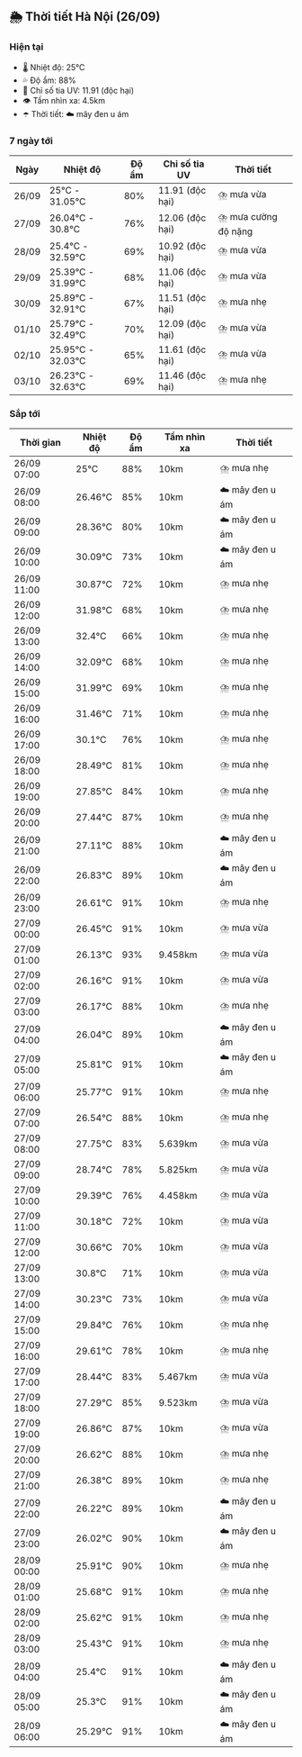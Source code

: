 ## 🌦️ Thời tiết Hà Nội (26/09)

### Hiện tại

- 🌡️ Nhiệt độ: 25℃
- 💦 Độ ẩm: 88%
- 🌟 Chỉ số tia UV: 11.91 (độc hại)
- 👁️ Tầm nhìn xa: 4.5km
- ☂️ Thời tiết: ☁️ mây đen u ám

### 7 ngày tới

| Ngày | Nhiệt độ | Độ ẩm | Chỉ số tia UV | Thời tiết |
| --- | --- | --- | --- | --- |
| 26/09 | 25℃ - 31.05℃ | 80% | 11.91 (độc hại) | ⛈️ mưa vừa |
| 27/09 | 26.04℃ - 30.8℃ | 76% | 12.06 (độc hại) | ⛈️ mưa cường độ nặng |
| 28/09 | 25.4℃ - 32.59℃ | 69% | 10.92 (độc hại) | ⛈️ mưa vừa |
| 29/09 | 25.39℃ - 31.99℃ | 68% | 11.06 (độc hại) | ⛈️ mưa vừa |
| 30/09 | 25.89℃ - 32.91℃ | 67% | 11.51 (độc hại) | ⛈️ mưa nhẹ |
| 01/10 | 25.79℃ - 32.49℃ | 70% | 12.09 (độc hại) | ⛈️ mưa vừa |
| 02/10 | 25.95℃ - 32.03℃ | 65% | 11.61 (độc hại) | ⛈️ mưa vừa |
| 03/10 | 26.23℃ - 32.63℃ | 69% | 11.46 (độc hại) | ⛈️ mưa nhẹ |

### Sắp tới

| Thời gian | Nhiệt độ | Độ ẩm | Tầm nhìn xa | Thời tiết |
| --- | --- | --- | --- | --- |
| 26/09 07:00 | 25℃ | 88% | 10km | ⛈️ mưa nhẹ |
| 26/09 08:00 | 26.46℃ | 85% | 10km | ☁️ mây đen u ám |
| 26/09 09:00 | 28.36℃ | 80% | 10km | ☁️ mây đen u ám |
| 26/09 10:00 | 30.09℃ | 73% | 10km | ☁️ mây đen u ám |
| 26/09 11:00 | 30.87℃ | 72% | 10km | ⛈️ mưa nhẹ |
| 26/09 12:00 | 31.98℃ | 68% | 10km | ⛈️ mưa nhẹ |
| 26/09 13:00 | 32.4℃ | 66% | 10km | ⛈️ mưa nhẹ |
| 26/09 14:00 | 32.09℃ | 68% | 10km | ⛈️ mưa nhẹ |
| 26/09 15:00 | 31.99℃ | 69% | 10km | ⛈️ mưa nhẹ |
| 26/09 16:00 | 31.46℃ | 71% | 10km | ⛈️ mưa nhẹ |
| 26/09 17:00 | 30.1℃ | 76% | 10km | ⛈️ mưa nhẹ |
| 26/09 18:00 | 28.49℃ | 81% | 10km | ⛈️ mưa nhẹ |
| 26/09 19:00 | 27.85℃ | 84% | 10km | ⛈️ mưa nhẹ |
| 26/09 20:00 | 27.44℃ | 87% | 10km | ⛈️ mưa nhẹ |
| 26/09 21:00 | 27.11℃ | 88% | 10km | ☁️ mây đen u ám |
| 26/09 22:00 | 26.83℃ | 89% | 10km | ☁️ mây đen u ám |
| 26/09 23:00 | 26.61℃ | 91% | 10km | ⛈️ mưa nhẹ |
| 27/09 00:00 | 26.45℃ | 91% | 10km | ⛈️ mưa vừa |
| 27/09 01:00 | 26.13℃ | 93% | 9.458km | ⛈️ mưa vừa |
| 27/09 02:00 | 26.16℃ | 91% | 10km | ⛈️ mưa vừa |
| 27/09 03:00 | 26.17℃ | 88% | 10km | ⛈️ mưa nhẹ |
| 27/09 04:00 | 26.04℃ | 89% | 10km | ☁️ mây đen u ám |
| 27/09 05:00 | 25.81℃ | 91% | 10km | ☁️ mây đen u ám |
| 27/09 06:00 | 25.77℃ | 91% | 10km | ⛈️ mưa nhẹ |
| 27/09 07:00 | 26.54℃ | 88% | 10km | ⛈️ mưa nhẹ |
| 27/09 08:00 | 27.75℃ | 83% | 5.639km | ⛈️ mưa vừa |
| 27/09 09:00 | 28.74℃ | 78% | 5.825km | ⛈️ mưa vừa |
| 27/09 10:00 | 29.39℃ | 76% | 4.458km | ⛈️ mưa vừa |
| 27/09 11:00 | 30.18℃ | 72% | 10km | ⛈️ mưa vừa |
| 27/09 12:00 | 30.66℃ | 70% | 10km | ⛈️ mưa vừa |
| 27/09 13:00 | 30.8℃ | 71% | 10km | ⛈️ mưa vừa |
| 27/09 14:00 | 30.23℃ | 73% | 10km | ⛈️ mưa vừa |
| 27/09 15:00 | 29.84℃ | 76% | 10km | ⛈️ mưa nhẹ |
| 27/09 16:00 | 29.61℃ | 78% | 10km | ⛈️ mưa nhẹ |
| 27/09 17:00 | 28.44℃ | 83% | 5.467km | ⛈️ mưa vừa |
| 27/09 18:00 | 27.29℃ | 85% | 9.523km | ⛈️ mưa vừa |
| 27/09 19:00 | 26.86℃ | 87% | 10km | ⛈️ mưa vừa |
| 27/09 20:00 | 26.62℃ | 88% | 10km | ⛈️ mưa nhẹ |
| 27/09 21:00 | 26.38℃ | 89% | 10km | ⛈️ mưa nhẹ |
| 27/09 22:00 | 26.22℃ | 89% | 10km | ☁️ mây đen u ám |
| 27/09 23:00 | 26.02℃ | 90% | 10km | ☁️ mây đen u ám |
| 28/09 00:00 | 25.91℃ | 90% | 10km | ⛈️ mưa nhẹ |
| 28/09 01:00 | 25.68℃ | 91% | 10km | ⛈️ mưa nhẹ |
| 28/09 02:00 | 25.62℃ | 91% | 10km | ⛈️ mưa nhẹ |
| 28/09 03:00 | 25.43℃ | 91% | 10km | ⛈️ mưa nhẹ |
| 28/09 04:00 | 25.4℃ | 91% | 10km | ☁️ mây đen u ám |
| 28/09 05:00 | 25.3℃ | 91% | 10km | ☁️ mây đen u ám |
| 28/09 06:00 | 25.29℃ | 91% | 10km | ☁️ mây đen u ám |
